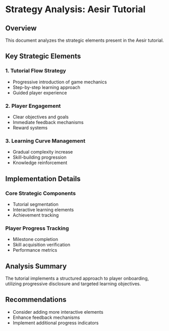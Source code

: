 # Strategy Analysis: Aesir Tutorial

## Overview
This document analyzes the strategic elements present in the Aesir tutorial.

## Key Strategic Elements

### 1. Tutorial Flow Strategy
- Progressive introduction of game mechanics
- Step-by-step learning approach
- Guided player experience

### 2. Player Engagement
- Clear objectives and goals
- Immediate feedback mechanisms
- Reward systems

### 3. Learning Curve Management
- Gradual complexity increase
- Skill-building progression
- Knowledge reinforcement

## Implementation Details

### Core Strategic Components
- Tutorial segmentation
- Interactive learning elements
- Achievement tracking

### Player Progress Tracking
- Milestone completion
- Skill acquisition verification
- Performance metrics

## Analysis Summary
The tutorial implements a structured approach to player onboarding, utilizing progressive disclosure and targeted learning objectives.

## Recommendations
- Consider adding more interactive elements
- Enhance feedback mechanisms
- Implement additional progress indicators